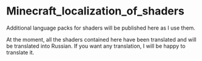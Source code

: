 # Minecraft_localization_of_shaders
Additional language packs for shaders will be published here as I use them. 

At the moment, all the shaders contained here have been translated and will be translated into Russian. If you want any translation, I will be happy to translate it.
